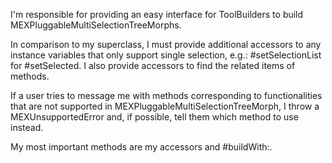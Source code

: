 I'm responsible for providing an easy interface for ToolBuilders to build MEXPluggableMultiSelectionTreeMorphs.

In comparison to my superclass, I must provide additional accessors to any instance variables that only support single selection, e.g.: #setSelectionList for #setSelected. I also provide accessors to find the related items of methods.

If a user tries to message me with methods corresponding to functionalities that are not supported in MEXPluggableMultiSelectionTreeMorph, I throw a MEXUnsupportedError and, if possible, tell them which method to use instead.

My most important methods are my accessors and #buildWith:.

